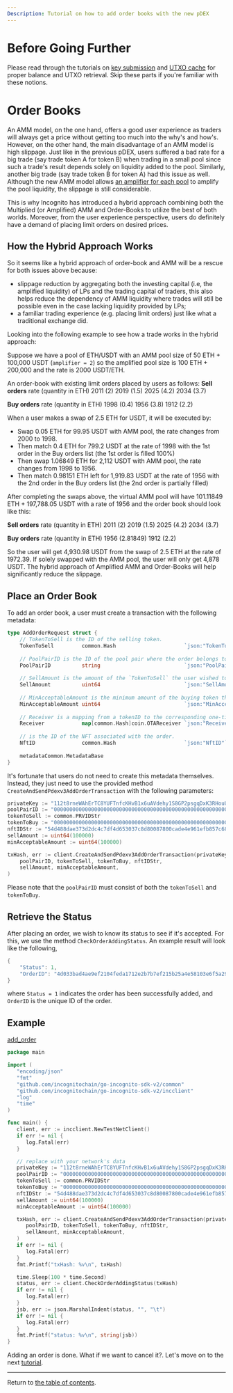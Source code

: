 ```yaml
---
Description: Tutorial on how to add order books with the new pDEX
---
```


# Before Going Further

Please read through the tutorials on [key submission](../accounts/submit_key.md)
and [UTXO cache](../accounts/utxo_cache.md) for proper balance and UTXO retrieval. Skip these parts if you're familiar
with these notions.

# Order Books
An AMM model, on the one hand, offers a good user experience as traders will always get a price without getting too much into the why's and how's.
However, on the other hand, the main disadvantage of an AMM model is high slippage. Just like in the previous pDEX,
users suffered a bad rate for a big trade (say trade token A for token B) when trading in a small pool since such a trade's result
depends solely on liquidity added to the pool. Similarly, another big trade (say trade token B for token A) had this issue as well.
Although the new AMM model allows [an amplifier for each pool](./contribute.md) to amplify the pool liquidity, the slippage is still considerable.

This is why Incognito has introduced a hybrid approach combining both the Multiplied (or Amplified) AMM and Order-Books to utilize
the best of both worlds. Moreover, from the user experience perspective, users do definitely have a demand of placing limit orders on desired prices.

## How the Hybrid Approach Works
So it seems like a hybrid approach of order-book and AMM will be a rescue for both issues above because:
- slippage reduction by aggregating both the investing capital (i.e, the amplified liquidity) of LPs and the trading capital of traders, this also helps reduce the dependency of AMM liquidity where trades will still be possible even in the case lacking liquidity provided by LPs;
- a familiar trading experience (e.g. placing limit orders) just like what a traditional exchange did.

Looking into the following example to see how a trade works in the hybrid approach:

Suppose we have a pool of ETH/USDT with an AMM pool size of 50 ETH + 100,000 USDT (`amplifier = 2`) so the amplified pool size is 100 ETH + 200,000 and the rate is 2000 USDT/ETH.

An order-book with existing limit orders placed by users as follows:
**Sell orders**
rate (quantity in ETH)
2011 (2)
2019 (1.5)
2025 (4.2)
2034 (3.7)

**Buy orders**
rate (quantity in ETH)
1998 (0.4)
1956 (3.8)
1912 (2.2)

When a user makes a swap of 2.5 ETH for USDT, it will be executed by:

* Swap 0.05 ETH for 99.95 USDT with AMM pool, the rate changes from 2000 to 1998.
* Then match 0.4 ETH for 799.2 USDT at the rate of 1998 with the 1st order in the Buy orders list (the 1st order is filled 100%)
* Then swap 1.06849 ETH for 2,112 USDT with AMM pool, the rate changes from 1998 to 1956.
* Then match 0.98151 ETH left for 1,919.83 USDT at the rate of 1956 with the 2nd order in the Buy orders list (the 2nd order is partially filled)

After completing the swaps above, the virtual AMM pool will have 101.11849 ETH + 197,788.05 USDT with a rate of 1956 and the order book should look like this:

**Sell orders**
rate (quantity in ETH)
2011 (2)
2019 (1.5)
2025 (4.2)
2034 (3.7)

**Buy orders**
rate (quantity in ETH)
1956 (2.81849)
1912 (2.2)

So the user will get 4,930.98 USDT from the swap of 2.5 ETH at the rate of 1972.39. If solely swapped with the AMM pool, the user will only get 4,878 USDT. The hybrid approach of Amplified AMM and Order-Books will help significantly reduce the slippage.

## Place an Order Book
To add an order book, a user must create a transaction with the following metadata:
```go
type AddOrderRequest struct {
    // TokenToSell is the ID of the selling token.
    TokenToSell         common.Hash                      `json:"TokenToSell"`
    
    // PoolPairID is the ID of the pool pair where the order belongs to. In Incognito, an order book is subject to a specific pool.
    PoolPairID          string                           `json:"PoolPairID"`
    
    // SellAmount is the amount of the `TokenToSell` the user wished to sell.
    SellAmount          uint64                           `json:"SellAmount"`
    
    // MinAcceptableAmount is the minimum amount of the buying token the user wished to receive.
    MinAcceptableAmount uint64                           `json:"MinAcceptableAmount"`
    
    // Receiver is a mapping from a tokenID to the corresponding one-time address for receiving back the funds (different OTAs for different tokens).
    Receiver            map[common.Hash]coin.OTAReceiver `json:"Receiver"`
    
    // is the ID of the NFT associated with the order.
    NftID               common.Hash                      `json:"NftID"`
    
    metadataCommon.MetadataBase
}
```

It's fortunate that users do not need to create this metadata themselves. Instead, they just need to use the provided method
`CreateAndSendPdexv3AddOrderTransaction` with the following parameters:
```go
privateKey := "112t8rneWAhErTC8YUFTnfcKHvB1x6uAVdehy1S8GP2psgqDxK3RHouUcd69fz88oAL9XuMyQ8mBY5FmmGJdcyrpwXjWBXRpoWwgJXjsxi4j"
poolPairID := "0000000000000000000000000000000000000000000000000000000000000004-00000000000000000000000000000000000000000000000000000000000115d7-0868e6a074566d77c2ebdce49949352efbe69b0eda7da839bfc8985e7ed300f2"
tokenToSell := common.PRVIDStr
tokenToBuy := "00000000000000000000000000000000000000000000000000000000000115d7"
nftIDStr := "54d488dae373d2dc4c7df4d653037c8d80087800cade4e961efb857c68b91a22"
sellAmount := uint64(100000)
minAcceptableAmount := uint64(100000)

txHash, err := client.CreateAndSendPdexv3AddOrderTransaction(privateKey,
    poolPairID, tokenToSell, tokenToBuy, nftIDStr,
    sellAmount, minAcceptableAmount,
)
```
Please note that the `poolPairID` must consist of both the `tokenToSell` and `tokenToBuy`.

## Retrieve the Status
After placing an order, we wish to know its status to see if it's accepted. For this, we use the method `CheckOrderAddingStatus`. An example result will look like the following,
```go
{
    "Status": 1,
    "OrderID": "4d033bad4ae9ef2104feda1712e2b7b7ef215b25a4e58103e6f5a29bb63fd387"
}
```
where `Status = 1` indicates the order has been successfully added, and `OrderID` is the unique ID of the order.

## Example
[add_order](../../code/pdex/ob_add/add_order.go)

```go
package main

import (
   "encoding/json"
   "fmt"
   "github.com/incognitochain/go-incognito-sdk-v2/common"
   "github.com/incognitochain/go-incognito-sdk-v2/incclient"
   "log"
   "time"
)

func main() {
   client, err := incclient.NewTestNetClient()
   if err != nil {
      log.Fatal(err)
   }

   // replace with your network's data
   privateKey := "112t8rneWAhErTC8YUFTnfcKHvB1x6uAVdehy1S8GP2psgqDxK3RHouUcd69fz88oAL9XuMyQ8mBY5FmmGJdcyrpwXjWBXRpoWwgJXjsxi4j"
   poolPairID := "0000000000000000000000000000000000000000000000000000000000000004-00000000000000000000000000000000000000000000000000000000000115d7-0868e6a074566d77c2ebdce49949352efbe69b0eda7da839bfc8985e7ed300f2"
   tokenToSell := common.PRVIDStr
   tokenToBuy := "00000000000000000000000000000000000000000000000000000000000115d7"
   nftIDStr := "54d488dae373d2dc4c7df4d653037c8d80087800cade4e961efb857c68b91a22"
   sellAmount := uint64(100000)
   minAcceptableAmount := uint64(100000)

   txHash, err := client.CreateAndSendPdexv3AddOrderTransaction(privateKey,
      poolPairID, tokenToSell, tokenToBuy, nftIDStr,
      sellAmount, minAcceptableAmount,
   )
   if err != nil {
      log.Fatal(err)
   }
   fmt.Printf("txHash: %v\n", txHash)

   time.Sleep(100 * time.Second)
   status, err := client.CheckOrderAddingStatus(txHash)
   if err != nil {
      log.Fatal(err)
   }
   jsb, err := json.MarshalIndent(status, "", "\t")
   if err != nil {
      log.Fatal(err)
   }
   fmt.Printf("status: %v\n", string(jsb))
}
```

Adding an order is done. What if we want to cancel it?. Let's move on to the next [tutorial](./ob_cancel.md).

---
Return to [the table of contents](../../../README.md).
